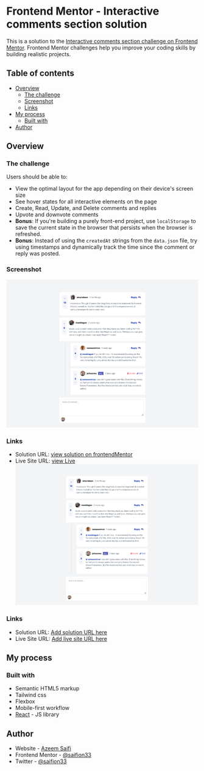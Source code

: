 # Frontend Mentor - Interactive comments section solution

This is a solution to the [Interactive comments section challenge on Frontend Mentor](https://www.frontendmentor.io/challenges/interactive-comments-section-iG1RugEG9). Frontend Mentor challenges help you improve your coding skills by building realistic projects. 

## Table of contents

- [Overview](#overview)
  - [The challenge](#the-challenge)
  - [Screenshot](#screenshot)
  - [Links](#links)
- [My process](#my-process)
  - [Built with](#built-with)
- [Author](#author)


## Overview

### The challenge

Users should be able to:

- View the optimal layout for the app depending on their device's screen size
- See hover states for all interactive elements on the page
- Create, Read, Update, and Delete comments and replies
- Upvote and downvote comments
- **Bonus**: If you're building a purely front-end project, use `localStorage` to save the current state in the browser that persists when the browser is refreshed.
- **Bonus**: Instead of using the `createdAt` strings from the `data.json` file, try using timestamps and dynamically track the time since the comment or reply was posted.

### Screenshot

![](https://github.com/saifion33/interactive-comment-section/blob/master/public/screenshot/interactive-comment-section-screenshot.png)

### Links

- Solution URL: [view solution on frontendMentor](https://www.frontendmentor.io/solutions/interactive-comment-section-reactjs-tailwind-css-svAowvVh5g)
- Live Site URL: [view Live](https://comment-section-interactive.netlify.app/)
![screenshot](https://github.com/saifion33/interactive-comment-section/blob/master/public/screenshot/interactive-comment-section-screenshot.png)

### Links

- Solution URL: [Add solution URL here](https://your-solution-url.com)
- Live Site URL: [Add live site URL here](https://comment-section-interactive.netlify.app/)

## My process

### Built with

- Semantic HTML5 markup
- Tailwind css
- Flexbox
- Mobile-first workflow
- [React](https://reactjs.org/) - JS library

## Author

- Website - [Azeem Saifi](https://azeem-saifi.netlify.app/)
- Frontend Mentor - [@saifion33](https://www.frontendmentor.io/profile/saifion33)
- Twitter - [@saifion33](https://www.twitter.com/saifion33)


